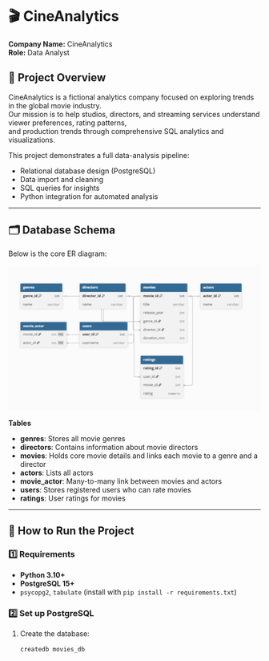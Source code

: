 # 🎬 CineAnalytics

**Company Name:** CineAnalytics  
**Role:** Data Analyst  

## 📌 Project Overview
CineAnalytics is a fictional analytics company focused on exploring trends in the global movie industry.  
Our mission is to help studios, directors, and streaming services understand viewer preferences, rating patterns,  
and production trends through comprehensive SQL analytics and visualizations.

This project demonstrates a full data-analysis pipeline:
- Relational database design (PostgreSQL)
- Data import and cleaning
- SQL queries for insights
- Python integration for automated analysis

---

## 🗂️ Database Schema
Below is the core ER diagram:

![ER Diagram](images/er_diagram.png)

**Tables**
- **genres**: Stores all movie genres  
- **directors**: Contains information about movie directors  
- **movies**: Holds core movie details and links each movie to a genre and a director  
- **actors**: Lists all actors  
- **movie_actor**: Many-to-many link between movies and actors  
- **users**: Stores registered users who can rate movies  
- **ratings**: User ratings for movies

---

## 🚀 How to Run the Project

### 1️⃣ Requirements
- **Python 3.10+**
- **PostgreSQL 15+**
- `psycopg2`, `tabulate` (install with `pip install -r requirements.txt`)

### 2️⃣ Set up PostgreSQL
1. Create the database:
   ```bash
   createdb movies_db
